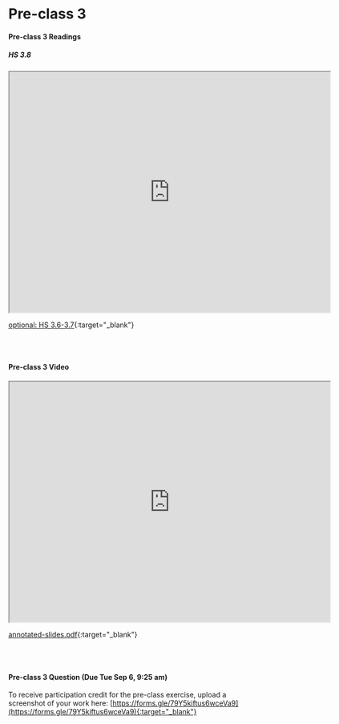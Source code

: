 # Pre-class 3

#### Pre-class 3 Readings

##### HS 3.8
<iframe src="https://drive.google.com/file/d/10__6iJTnJxSbL3BqF7gyW67z-XDoyPB1/preview" width="640" height="480" allowfullscreen>
</iframe>


[optional: HS 3.6-3.7](https://drive.google.com/file/d/1fTGV4ge_-SAhr5-wN8oGzANn8_CC6_PK/view?usp=sharing){:target="_blank"}

<br>
<br>

#### Pre-class 3 Video

<iframe src="https://drive.google.com/file/d/1YJOqHl2T4SPofYXPCGGZCrLrzcEm-eSy/preview" width="640" height="480" allowfullscreen>
</iframe>

[annotated-slides.pdf](https://drive.google.com/file/d/1ZFLRKZtHk_EMB_0_cmobQ6xDIaD0ClPR/view?usp=sharing){:target="_blank"}

<br>
<br>

#### Pre-class 3 Question (Due Tue Sep 6, 9:25 am)

To receive participation credit for the pre-class exercise, upload a screenshot of your work here:
[https://forms.gle/79Y5kiftus6wceVa9](https://forms.gle/79Y5kiftus6wceVa9){:target="_blank"}

<br>



